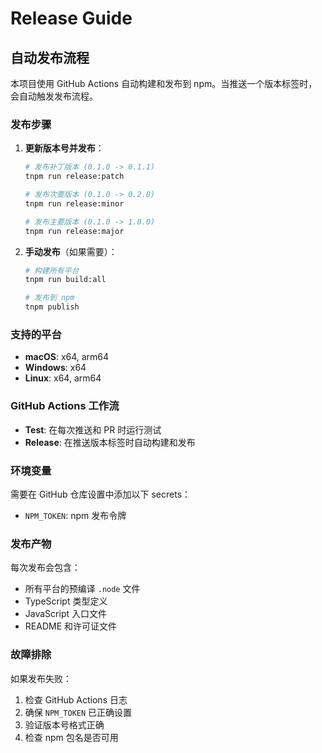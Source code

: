 # Release Guide

## 自动发布流程

本项目使用 GitHub Actions 自动构建和发布到 npm。当推送一个版本标签时，会自动触发发布流程。

### 发布步骤

1. **更新版本号并发布**：

   ```bash
   # 发布补丁版本 (0.1.0 -> 0.1.1)
   tnpm run release:patch

   # 发布次要版本 (0.1.0 -> 0.2.0)
   tnpm run release:minor

   # 发布主要版本 (0.1.0 -> 1.0.0)
   tnpm run release:major
   ```

2. **手动发布**（如果需要）：

   ```bash
   # 构建所有平台
   tnpm run build:all

   # 发布到 npm
   tnpm publish
   ```

### 支持的平台

- **macOS**: x64, arm64
- **Windows**: x64
- **Linux**: x64, arm64

### GitHub Actions 工作流

- **Test**: 在每次推送和 PR 时运行测试
- **Release**: 在推送版本标签时自动构建和发布

### 环境变量

需要在 GitHub 仓库设置中添加以下 secrets：

- `NPM_TOKEN`: npm 发布令牌

### 发布产物

每次发布会包含：

- 所有平台的预编译 `.node` 文件
- TypeScript 类型定义
- JavaScript 入口文件
- README 和许可证文件

### 故障排除

如果发布失败：

1. 检查 GitHub Actions 日志
2. 确保 `NPM_TOKEN` 已正确设置
3. 验证版本号格式正确
4. 检查 npm 包名是否可用
